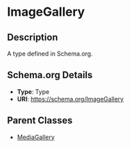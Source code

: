 # ImageGallery

## Description
A type defined in Schema.org.

## Schema.org Details
- **Type**: Type
- **URI**: https://schema.org/ImageGallery

## Parent Classes
- [MediaGallery](../MediaGallery.md)

